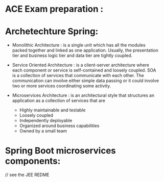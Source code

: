 # ACE Exam preparation :


# Archetechture Spring:

- Monolithic Architecture : is a single unit which has all the modules packed together and linked as one application. Usually, the presentation tier and business logic tier and data tier are tightly coupled.

- Service Oriented Architecture : is a client-server architecture where each component or service is self-contained and loosely coupled. SOA is a collection of services that communicate with each other. The communication can involve either simple data passing or it could involve two or more services coordinating some activity.

- Microservices Architecture : is an architectural style that structures an application as a collection of services that are

    - Highly maintainable and testable
    - Loosely coupled
    - Independently deployable
    - Organized around business capabilities
    - Owned by a small team



# Spring Boot microservices components:

// see the JEE  REDME 


